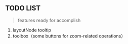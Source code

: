 ## TODO LIST
> features ready for accomplish

1. layoutNode tooltip
2. toolbox（some buttons for zoom-related operations）